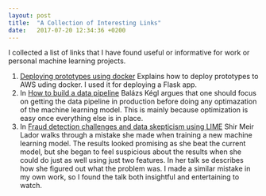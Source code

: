 ```yaml
---
layout: post
title:  "A Collection of Interesting Links"
date:   2017-07-20 12:34:36 +0200
---
```


I collected a list of links that I have found useful or informative for work or personal machine learning projects.

1.  [Deploying prototypes using docker](http://mads-hartmann.com/2017/08/20/deploying-prototypes-using-docker.html) Explains how to deploy prototypes to AWS uding docker. I used it for deploying a Flask app.
1.  In [How to build a data pipeline](https://medium.com/towards-data-science/how-to-build-a-data-science-pipeline-f24341848045) Balázs Kégl argues that one should focus on getting the data pipeline in production before doing any optimazation of the machine learning model. This is mainly because optimization is easy once everything else is in place.
1.  In [Fraud detection challenges and data skepticism using LIME](https://www.youtube.com/watch?v=HcaAKI1tVGM&t=32s) Shir Meir Lador walks through a mistake she made when training a new machine learning model. The results looked promising as she beat the current model, but she began to feel suspicious about the results when she could do just as well using just two features. In her talk se describes how she figured out what the problem was. I made a similar mistake in my own work, so I found the talk both insightful and entertaining to watch.
